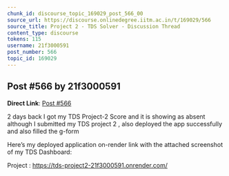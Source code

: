 ```yaml
---
chunk_id: discourse_topic_169029_post_566_00
source_url: https://discourse.onlinedegree.iitm.ac.in/t/169029/566
source_title: Project 2 - TDS Solver - Discussion Thread
content_type: discourse
tokens: 115
username: 21f3000591
post_number: 566
topic_id: 169029
---
```


## Post #566 by 21f3000591

**Direct Link**: [Post #566](https://discourse.onlinedegree.iitm.ac.in/t/169029/566)

2 days back I got my TDS Project-2 Score and it is showing as absent although I submitted my TDS project 2 , also deployed the app successfully and also filled the g-form

Here’s my deployed application on-render link with the attached screenshot of my TDS Dashboard:

Project : https://tds-project2-21f3000591.onrender.com/
